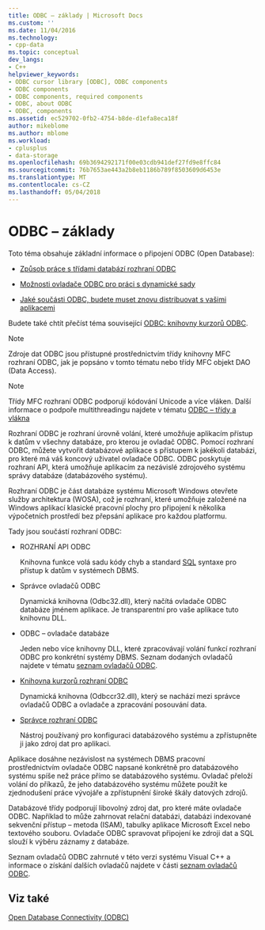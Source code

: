 ```yaml
---
title: ODBC – základy | Microsoft Docs
ms.custom: ''
ms.date: 11/04/2016
ms.technology:
- cpp-data
ms.topic: conceptual
dev_langs:
- C++
helpviewer_keywords:
- ODBC cursor library [ODBC], ODBC components
- ODBC components
- ODBC components, required components
- ODBC, about ODBC
- ODBC, components
ms.assetid: ec529702-0fb2-4754-b8de-d1efa8eca18f
author: mikeblome
ms.author: mblome
ms.workload:
- cplusplus
- data-storage
ms.openlocfilehash: 69b3694292171f00e03cdb941def27fd9e8ffc84
ms.sourcegitcommit: 76b7653ae443a2b8eb1186b789f8503609d6453e
ms.translationtype: MT
ms.contentlocale: cs-CZ
ms.lasthandoff: 05/04/2018
---
```

# <a name="odbc-basics"></a>ODBC – základy
Toto téma obsahuje základní informace o připojení ODBC (Open Database):  
  
-   [Způsob práce s třídami databází rozhraní ODBC](../../data/odbc/odbc-and-the-database-classes.md)  
  
-   [Možnosti ovladače ODBC pro práci s dynamické sady](../../data/odbc/odbc-driver-requirements-for-dynasets.md)  
  
-   [Jaké součásti ODBC, budete muset znovu distribuovat s vašimi aplikacemi](../../data/odbc/redistributing-odbc-components-to-your-customers.md)  
  
 Budete také chtít přečíst téma související [ODBC: knihovny kurzorů ODBC](../../data/odbc/odbc-the-odbc-cursor-library.md).  
  
> [!NOTE]
>  Zdroje dat ODBC jsou přístupné prostřednictvím třídy knihovny MFC rozhraní ODBC, jak je popsáno v tomto tématu nebo třídy MFC objekt DAO (Data Access).  
  
> [!NOTE]
>  Třídy MFC rozhraní ODBC podporují kódování Unicode a více vláken. Další informace o podpoře multithreadingu najdete v tématu [ODBC – třídy a vlákna](../../data/odbc/odbc-classes-and-threads.md)  
  
 Rozhraní ODBC je rozhraní úrovně volání, které umožňuje aplikacím přístup k datům v všechny databáze, pro kterou je ovladač ODBC. Pomocí rozhraní ODBC, můžete vytvořit databázové aplikace s přístupem k jakékoli databázi, pro které má váš koncový uživatel ovladače ODBC. ODBC poskytuje rozhraní API, která umožňuje aplikacím za nezávislé zdrojového systému správy databáze (databázového systému).  
  
 Rozhraní ODBC je část databáze systému Microsoft Windows otevřete služby architektura (WOSA), což je rozhraní, které umožňuje založené na Windows aplikací klasické pracovní plochy pro připojení k několika výpočetních prostředí bez přepsání aplikace pro každou platformu.  
  
 Tady jsou součástí rozhraní ODBC:  
  
-   ROZHRANÍ API ODBC  
  
     Knihovna funkce volá sadu kódy chyb a standard [SQL](../../data/odbc/sql.md) syntaxe pro přístup k datům v systémech DBMS.  
  
-   Správce ovladačů ODBC  
  
     Dynamická knihovna (Odbc32.dll), který načítá ovladače ODBC databáze jménem aplikace. Je transparentní pro vaše aplikace tuto knihovnu DLL.  
  
-   ODBC – ovladače databáze  
  
     Jeden nebo více knihovny DLL, které zpracovávají volání funkcí rozhraní ODBC pro konkrétní systémy DBMS. Seznam dodaných ovladačů najdete v tématu [seznam ovladačů ODBC](../../data/odbc/odbc-driver-list.md).  
  
-   [Knihovna kurzorů rozhraní ODBC](../../data/odbc/odbc-the-odbc-cursor-library.md)  
  
     Dynamická knihovna (Odbccr32.dll), který se nachází mezi správce ovladačů ODBC a ovladače a zpracování posouvání data.  
  
-   [Správce rozhraní ODBC](../../data/odbc/odbc-administrator.md)  
  
     Nástroj používaný pro konfiguraci databázového systému a zpřístupněte ji jako zdroj dat pro aplikaci.  
  
 Aplikace dosáhne nezávislost na systémech DBMS pracovní prostřednictvím ovladače ODBC napsané konkrétně pro databázového systému spíše než práce přímo se databázového systému. Ovladač přeloží volání do příkazů, že jeho databázového systému můžete použít ke zjednodušení práce vývojáře a zpřístupnění široké škály datových zdrojů.  
  
 Databázové třídy podporují libovolný zdroj dat, pro které máte ovladače ODBC. Například to může zahrnovat relační databázi, databázi indexované sekvenční přístup – metoda (ISAM), tabulky aplikace Microsoft Excel nebo textového souboru. Ovladače ODBC spravovat připojení ke zdroji dat a SQL slouží k výběru záznamy z databáze.  
  
 Seznam ovladačů ODBC zahrnuté v této verzi systému Visual C++ a informace o získání dalších ovladačů najdete v části [seznam ovladačů ODBC](../../data/odbc/odbc-driver-list.md).  
  
## <a name="see-also"></a>Viz také  
 [Open Database Connectivity (ODBC)](../../data/odbc/open-database-connectivity-odbc.md)